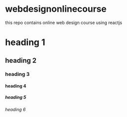 # webdesignonlinecourse
this repo contains online web design course using reactjs
# heading 1
## heading 2
### heading 3
#### heading 4
##### heading 5
###### heading 6
